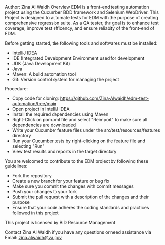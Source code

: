 Author: Zina Al Waidh
Overview EDM is a front-end testing automation project using the Cucumber BDD framework and Selenium WebDriver. 
This Project is designed to automate tests for EDM with the purpose of creating comprehensive regression suite. As a QA tester, the goal is to enhance test coverage, improve test efficency, and ensure reliabity of the front-end of EDM.

Before getting started, the following tools and softwares must be installed:
- IntelliJ IDEA
- IDE (Integrated Development Environment used for development
- JDK (Java Development Kit)
- Java
- Maven: A build automation tool
- Git: Version control system for managing the project

Procedure: 
- Copy code for cloning: https://github.com/Zina-Alwaidh/edm-test-automation/tree/main
- Open project in IntelliJ IDEA
- Install the required dependencies using Maven
- Right-Click  on pom.xml file and select "Reimport" to make sure all dependencies are downloaded
- Write your Cucumber feature files under the src/test/resources/features directory
- Run your Cucumber tests by right-clicking on the feature file and selecting "Run"
- View test results and reports in the target directory


You are welcomed to contribute to the EDM project by following these guidelines:
- Fork the repository
- Create a new branch for your feature or bug fix
- Make sure you commit the changes with commit messages
- Push your changes to your fork
- Submit the pull request with a description of the changes and their purpose
- Ensure that your code adheres the coding standards and practices followed in this project

This project is licensed by BID Resource Management 

Contact Zina Al Waidh if you have any questions or need assistance via Email: zina.alwaidh@va.gov
